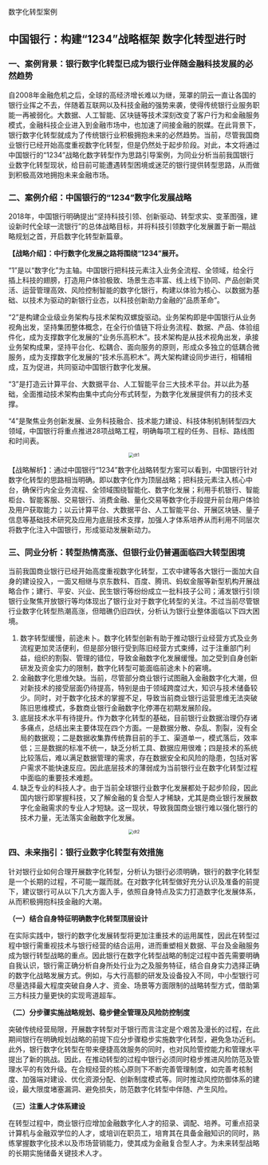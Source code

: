 数字化转型案例

## 中国银行：构建“1234”战略框架 数字化转型进行时

### 一、案例背景：银行数字化转型已成为银行业伴随金融科技发展的必然趋势

自2008年金融危机之后，全球的高经济增长难以为继，笼罩的阴云一直让各国的银行业挥之不去，伴随着互联网以及科技金融的强势来袭，使得传统银行业服务职能一再被弱化。大数据、人工智能、区块链等技术深刻改变了客户行为和金融服务模式，金融科技企业进入到金融市场中，也加速了间接金融的脱媒。在此背景下，银行数字化转型就成为了传统银行业积极拥抱未来的必然趋势。当前，尽管我国商业银行已经开始高度重视数字化转型，但是仍然处于起步阶段。对此，本文将通过中国银行的“1234”战略化数字转型作为思路引导案例，为同业分析当前我国银行业数字化转型现状，给目前可能遭遇转型困境或迷茫的银行提供转型思路，从而做到积极高效地拥抱未来金融市场。

### 二、案例介绍：中国银行的“1234”数字化发展战略

2018年，中国银行明确提出“坚持科技引领、创新驱动、转型求实、变革图强，建设新时代全球一流银行”的总体战略目标，并将科技引领数字化发展置于新一期战略规划之首，开启数字化转型新篇章。

**【战略介绍】：中行数字化发展之路将围绕“1234”展开。**

“1”是以“数字化”为主轴。中国银行把科技元素注入业务全流程、全领域，给全行插上科技的翅膀，打造用户体验极致、场景生态丰富、线上线下协同、产品创新灵活、运营管理高效、风险控制智能的数字化银行，构建以体验为核心、以数据为基础、以技术为驱动的新银行业态，以科技创新助力金融的“品质革命”。

“2”是构建企业级业务架构与技术架构双螺旋驱动。业务架构即是中国银行从业务视角出发，坚持集团整体概念，在全行价值链下将业务流程、数据、产品、体验组件化，成为支撑数字化发展的“业务乐高积木”。技术架构是从技术视角出发，承接业务架构成果，坚持平台化、松耦合、面向服务的原则，形成众多独立的低耦合微服务，成为支撑数字化发展的“技术乐高积木”。两大架构建设同步进行，相辅相成，互为促进，共同驱动中国银行数字化发展。

“3”是打造云计算平台、大数据平台、人工智能平台三大技术平台。并以此为基础，全面推动技术架构由集中式向分布式转型，为数字化发展提供有力的技术支撑。

“4”是聚焦业务创新发展、业务科技融合、技术能力建设、科技体制机制转型四大领域，中国银行将重点推进28项战略工程，明确每项工程的任务、目标、路线图和时间表。

<div align="center"><img src="https://zmtimg.dfcfw.com/6e9305e8dc9037f6cb1f39e20e9f41e3.em/art" alt="dt1" style="zoom:60%;" /></div>

【战略解析】：通过中国银行“1234”数字化战略转型方案可以看到，中国银行针对数字化转型的思路相当明确。即以数字化作为顶层战略；把科技元素注入核心中台，确保行内全业务流程、全领域围绕智能化、数字化发展；利用手机银行、智能柜台、智能客服、交易银行、消费金融、量化交易等数字化手段提升前台用户体验及用户获取能力；以云计算平台、大数据平台、人工智能平台、开展区块链、量子信息等基础技术研究及应用为底层技术支撑，加强人才体系培养从而利用不同层次将数字化注入中国银行，形成驱动发展新动力。

### 三、同业分析：转型热情高涨、但银行业仍普遍面临四大转型困境

当前我国商业银行已经开始高度重视数字化转型，工农中建等各大银行一面加大自身的建设投入，一面又相继与京东数科、百度、腾讯、蚂蚁金服等新型机构开展战略合作；建行、平安、兴业、民生银行等纷纷成立一批科技子公司；浦发银行引领银行业聚焦开放银行等均体现出了银行业对于数字化转型的关注。不过当前尽管银行业数字化转型热潮高涨，但暗礁仍旧四伏，分析认为银行业整体面临以下四大困境。

1. 数字转型缓慢，前途未卜。数字化转型创新有助于推动银行业经营方式及业务流程更加灵活便利，但是部分银行受到陈旧经营方式束缚，过于注重部门利益，组织的割裂、管理的错位，导致金融数字化发展缓慢。加之受到自身创新研发及资金实力的限制，数字化转型可能面临前途未卜的窘境。
2. 金融数字化思维欠缺。当前，尽管部分商业银行试图融入金融数字化大潮，但对新技术的接受层面仍待提高，特别是由于领域跨度过大，知识与技术储备较少。同时，对于数字化技术的掌握不足，导致当前商业银行运营思维无法突破陈旧思维模式，多数商业银行金融数字化停滞在初期发展阶段。
3. 底层技术水平有待提升。作为数字化转型的基础，目前银行业数据治理仍存诸多痛点，总结出来主要体现在四个方面。一是数据分散、杂乱、割裂，没有全局的数据观；二是数据收集靠传统靠目前的手工、渠道单一，模式落后，效率低；三是数据的标准不统一，缺乏分析工具、数据应用很难；四是技术的系统比较落后，难以满足数据管理的需求，存在数据安全和风险的隐患，包括对客户需求不能快速反应。因此底层技术的薄弱成为当前银行业在数字化转型过程中面临的重要技术难题。
4. 缺乏专业的科技人才。由于当前全球银行业数字化发展都处于起步阶段，因此国内银行即掌握科技，又了解金融的复合型人才稀缺，尤其是商业银行发展数字化金融需求的专业人才短缺。这一现状，导致我国商业银行难以强化银行的技术力量，无法落实金融数字化发展。

<div align="center"><img src="https://zmtimg.dfcfw.com/760575ab3f589ba464ff22f260524bf5.em/art" alt="dt2" style="zoom:60%;" /></div>


### 四、未来指引：银行业数字化转型有效措施

针对银行业如何合理开展数字化转型，分析认为银行必须明确，银行的数字化转型是一个长期的过程，不可能一蹴而就。在对数字化转型做好充分认识及准备的前提下，建议银行可从以下几大方面入手，依照自身特点及实力打造数字化发展体系，从而积极拥抱科技金融的大潮。

__（一）结合自身特征明确数字化转型顶层设计__

在实际实践中，银行的数字化发展转型将更加注重技术的运用属性，因此在转型过程中银行需重视技术与银行经营的结合运用，进而重塑相关数据、平台及金融服务成为银行转型战略的重点。因此银行在数字化转型战略的制定过程中首先需要明确自我认识，银行需正确分析自身所处行业为之及服务特征，结合自身实力选择正确的数字化战略发展方式。例如，与大行高额的研发及设备投入不同，中小型银行可尽量选择最大程度突破自身人才、资金、场景等方面限制的战略转型方式，借助第三方科技力量更快的实现弯道超车。

__（二）分步骤实施战略规划、稳步健全管理及风险防控制度__

突破传统经营局限，开展数字转型对于银行而言注定是个艰苦及漫长的过程，在此期间银行在明确规划战略的前提下应分步骤稳步实施数字化转型，避免急功近利。此外，银行数字化转型在带来便捷高效服务的同时，也对风险管控能力和管理水平提出了新的挑战。因此，在推动转型的过程中银行必须同时稳步推进风险防范及管理水平的有效升级。在合规经营的核心原则下不断完善管理制度，如完善考核制度、加强端对建设、优化资源分配、创新制度模式等。同时推动风控防御体系的建设，最大限度堵塞漏洞、避免损失，防范数字化转型中伴随、产生风险。

__（三）注重人才体系建设__

在转型过程中，商业银行应增加金融数字化人才的招录、调配、培养。可重点招录计算机与金融双学位的人才，或培训在职员工，培育其在具备金融知识的同时，熟练掌握数字化技术以及市场营销能力，使其成为金融复合型人才。为未来转型战略的长期实施储备关键技术人才。

